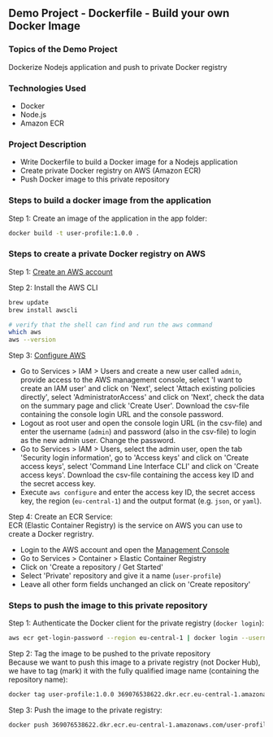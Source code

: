 ## Demo Project - Dockerfile - Build your own Docker Image

### Topics of the Demo Project
Dockerize Nodejs application and push to private Docker registry

### Technologies Used
- Docker
- Node.js
- Amazon ECR

### Project Description
- Write Dockerfile to build a Docker image for a Nodejs application
- Create private Docker registry on AWS (Amazon ECR) 
- Push Docker image to this private repository

### Steps to build a docker image from the application

Step 1: Create an image of the application in the app folder:
```sh
docker build -t user-profile:1.0.0 . 
```

### Steps to create a private Docker registry on AWS

Step 1: [Create an AWS account](https://aws.amazon.com/de/premiumsupport/knowledge-center/create-and-activate-aws-account/)

Step 2: Install the AWS CLI
```sh
brew update
brew install awscli

# verify that the shell can find and run the aws command
which aws
aws --version
```

Step 3: [Configure AWS](https://docs.aws.amazon.com/cli/latest/userguide/cli-configure-quickstart.html)
- Go to Services > IAM > Users and create a new user called `admin`, provide access to the AWS management console, select 'I want to create an IAM user' and click on 'Next', select 'Attach existing policies directly', select 'AdministratorAccess' and click on 'Next', check the data on the summary page and click 'Create User'. Download the csv-file containing the console login URL and the console password.
- Logout as root user and open the console login URL (in the csv-file) and enter the username (`admin`) and password (also in the csv-file) to login as the new admin user. Change the password.
- Go to Services > IAM > Users, select the admin user, open the tab 'Security login information', go to 'Access keys' and click on 'Create access keys', select 'Command Line Interface CLI' and click on 'Create access keys'. Download the csv-file containing the access key ID and the secret access key.
- Execute `aws configure` and enter the access key ID, the secret access key, the region (`eu-central-1`) and the output format (e.g. `json`, or `yaml`).

Step 4: Create an ECR Service:\
ECR (Elastic Container Registry) is the service on AWS you can use to create a Docker regristry.
- Login to the AWS account and open the [Management Console](https://eu-central-1.console.aws.amazon.com/console/home?region=eu-central-1#)
- Go to Services > Container > Elastic Container Registry
- Click on 'Create a repository / Get Started'
- Select 'Private' repository and give it a name (`user-profile`)
- Leave all other form fields unchanged an click on 'Create repository'


### Steps to push the image to this private repository

Step 1: Authenticate the Docker client for the private registry (`docker login`):
```sh
aws ecr get-login-password --region eu-central-1 | docker login --username AWS --password-stdin 369076538622.dkr.ecr.eu-central-1.amazonaws.com
```

Step 2: Tag the image to be pushed to the private repository\
Because we want to push this image to a private registry (not Docker Hub), we have to tag (mark) it with the fully qualified image name (containing the repository name):
```sh
docker tag user-profile:1.0.0 369076538622.dkr.ecr.eu-central-1.amazonaws.com/user-profile:1.0.0
```

Step 3: Push the image to the private registry:
```sh
docker push 369076538622.dkr.ecr.eu-central-1.amazonaws.com/user-profile:1.0.0
```
